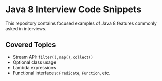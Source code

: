 # Java 8 Interview Code Snippets

This repository contains focused examples of Java 8 features commonly asked in interviews.

## Covered Topics

- Stream API: `filter()`, `map()`, `collect()`
- Optional class usage
- Lambda expressions
- Functional interfaces: `Predicate`, `Function`, etc.
